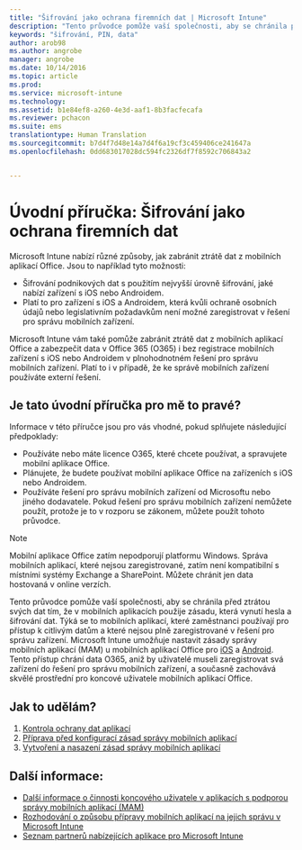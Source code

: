 ```yaml
---
title: "Šifrování jako ochrana firemních dat | Microsoft Intune"
description: "Tento průvodce pomůže vaší společnosti, aby se chránila před ztrátou svých dat tím, že v mobilních aplikacích použije zásadu, která vynutí heslo a šifrování dat."
keywords: "šifrování, PIN, data"
author: arob98
ms.author: angrobe
manager: angrobe
ms.date: 10/14/2016
ms.topic: article
ms.prod: 
ms.service: microsoft-intune
ms.technology: 
ms.assetid: b1e84ef8-a260-4e3d-aaf1-8b3facfecafa
ms.reviewer: pchacon
ms.suite: ems
translationtype: Human Translation
ms.sourcegitcommit: b7d4f7d48e14a7d4f6a19cf3c459406ce241647a
ms.openlocfilehash: 0dd683017028dc594fc2326df7f8592c706843a2


---
```


# Úvodní příručka: Šifrování jako ochrana firemních dat
Microsoft Intune nabízí různé způsoby, jak zabránit ztrátě dat z mobilních aplikací Office. Jsou to například tyto možnosti:
- Šifrování podnikových dat s použitím nejvyšší úrovně šifrování, jaké nabízí zařízení s iOS nebo Androidem.
- Platí to pro zařízení s iOS a Androidem, která kvůli ochraně osobních údajů nebo legislativním požadavkům není možné zaregistrovat v řešení pro správu mobilních zařízení.

Microsoft Intune vám také pomůže zabránit ztrátě dat z mobilních aplikací Office a zabezpečit data v Office 365 (O365) i bez registrace mobilních zařízení s iOS nebo Androidem v plnohodnotném řešení pro správu mobilních zařízení. Platí to i v případě, že ke správě mobilních zařízení používáte externí řešení. 

## Je tato úvodní příručka pro mě to pravé?
Informace v této příručce jsou pro vás vhodné, pokud splňujete následující předpoklady:
- Používáte nebo máte licence O365, které chcete používat, a spravujete mobilní aplikace Office.
- Plánujete, že budete používat mobilní aplikace Office na zařízeních s iOS nebo Androidem. 
- Používáte řešení pro správu mobilních zařízení od Microsoftu nebo jiného dodavatele. Pokud řešení pro správu mobilních zařízení nemůžete použít, protože je to v rozporu se zákonem, můžete použít tohoto průvodce. 

> [!NOTE] 
> Mobilní aplikace Office zatím nepodporují platformu Windows. Správa mobilních aplikací, které nejsou zaregistrované, zatím není kompatibilní s místními systémy Exchange a SharePoint. Můžete chránit jen data hostovaná v online verzích.

Tento průvodce pomůže vaší společnosti, aby se chránila před ztrátou svých dat tím, že v mobilních aplikacích použije zásadu, která vynutí hesla a šifrování dat. Týká se to mobilních aplikací, které zaměstnanci používají pro přístup k citlivým datům a které nejsou plně zaregistrované v řešení pro správu zařízení. Microsoft Intune umožňuje nastavit zásady správy mobilních aplikací (MAM) u mobilních aplikací Office pro [iOS](https://products.office.com/en-us/mobile/office-mobile-apps-for-ios) a [Android](https://products.office.com/en-us/mobile/office-mobile-apps-for-android). Tento přístup chrání data O365, aniž by uživatelé museli zaregistrovat svá zařízení do řešení pro správu mobilních zařízení, a současně zachovává skvělé prostřední pro koncové uživatele mobilních aplikací Office. 

## Jak to udělám?
1.  [Kontrola ochrany dat aplikací](/intune/deploy-use/protect-app-data-using-mobile-app-management-policies-with-microsoft-intune) 
2.  [Příprava před konfigurací zásad správy mobilních aplikací](/intune/deploy-use/get-ready-to-configure-mobile-app-management-policies-with-microsoft-intune) 
3.  [Vytvoření a nasazení zásad správy mobilních aplikací](/intune/deploy-use/create-and-deploy-mobile-app-management-policies-with-microsoft-intune) 

## Další informace:
- [Další informace o činnosti koncového uživatele v aplikacích s podporou správy mobilních aplikací (MAM)](/intune/deploy-use/end-user-experience-for-mam-enabled-apps-with-microsoft-intune)
- [Rozhodování o způsobu přípravy mobilních aplikací na jejich správu v Microsoft Intune](/intune/deploy-use/decide-how-to-prepare-apps-for-mobile-application-management-with-microsoft-intune)
- [Seznam partnerů nabízejících aplikace pro Microsoft Intune](https://www.microsoft.com/en-us/cloud-platform/microsoft-intune-partners)



<!--HONumber=Oct16_HO3-->


